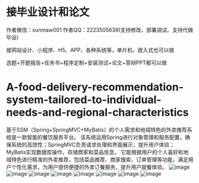 # 接毕业设计和论文
作者微信：xunmaw001  作者QQ：2223505639(支持修改、部署调试、支持代做毕设)

接网站设计、小程序、H5、APP、各种系统等，单片机、嵌入式也可以做

选题+开题报告+任务书+程序定制+安装测试+论文+答辩PPT都可以做
# A-food-delivery-recommendation-system-tailored-to-individual-needs-and-regional-characteristics
基于SSM（Spring+SpringMVC+MyBatis）的个人需求和地域特色的外卖推荐系统是一款智能的餐饮服务平台。  该系统运用Spring进行对象管理和服务配置，确保系统的高效性；SpringMVC负责请求处理和界面展示，提升用户体验；MyBatis实现数据库操作，存储商家和菜品信息。  它能根据用户的个人喜好和地域特色进行精准的外卖推荐，包括菜品推荐、商家搜索、订单管理等功能，满足用户个性化需求，为用户提供便捷的外卖订餐服务，提升用户就餐体验。
![image](https://github.com/user-attachments/assets/8ee5c45e-3c25-4bdd-823a-937afc67733d)
![image](https://github.com/user-attachments/assets/4b91a1ce-2b7c-41a1-ad1f-b1325375f9a1)
![image](https://github.com/user-attachments/assets/ab8c5b4d-6dff-4a47-a550-c2d9491326e9)
![image](https://github.com/user-attachments/assets/034b0651-6075-440c-88fd-2d06a349bfaa)
![image](https://github.com/user-attachments/assets/a73590cb-20b4-42cc-86e0-6816dd502716)
![image](https://github.com/user-attachments/assets/d71542ca-8bd7-46e2-aead-4718702533bd)
![image](https://github.com/user-attachments/assets/53ff9493-4a26-4270-b7bf-b4178449f63e)
![image](https://github.com/user-attachments/assets/8f4788ef-1221-47d4-8734-52c8f03b9442)
